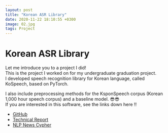 ```yaml
---
layout: post
title: "Korean ASR Library"
date: 2020-11-22 18:10:55 +0300
image: 02.jpg
tags: Project
---
```

# Korean ASR Library  
  
Let me introduce you to a project I did!   
This is the project I worked on for my undergraduate graduation project.   
I developed speech recognition library for Korean language, called KoSpeech, based on PyTorch.  
  
I also include preprocessing methods for the KsponSpeech corpus (Korean 1,000 hour speech corpus) and a baseline model. 😎😎    
If you are interested in this software, see the links down here !!
  
- [GitHub](https://github.com/sooftware/KoSpeech)  
- [Technical Report](https://arxiv.org/abs/2009.03092)   
- [NLP News Cypher](https://medium.com/towards-artificial-intelligence/nlp-news-cypher-09-13-20-a898b9988376)
  
